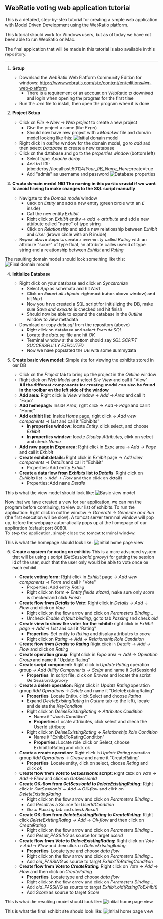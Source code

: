 ## WebRatio voting web application tutorial

This is a detailed, step-by-step tutorial for creating a simple web application with Model Driven Development using the WebRatio platform.

This tutorial should work for Windows users, but as of today we have not been able to run WebRatio on Mac.

The final application that will be made in this tutorial is also available in this repository.

---
1. **Setup**
    - Download the WebRatio Web Platform Community Edition for windows: https://www.webratio.com/site/content/en/editions#wr-web-platform
        - There is a requirement of an account on WebRatio to download and login when opening the program for the first time
    - Run the *.exe* file to install, then open the program when it is done

2. **Project Setup**
    - Click on *File* -> *New* -> *Web project* to create a new project
        - Give the project a name (like *Expo*)
        - Should now have new project with a *Model.wr* file and domain model looking like this:
![Initial domain model](screenshots/InitDomainModel.JPG)     
    - Right click in *outline* window for the domain model, go to *add* and then select *Database* to create a new database
    - Click on the database and go to the *properties window* (bottom left)
        - Select type: *Apache derby*
        - Add to URL: jdbc:derby://localhost:50124/*Your_DB_Name_Here*;create=true
        - Add "admin" as username and password
![Database properties](screenshots/DBProperties.JPG) 

3. **Create domain model**
    **NB! The naming in this part is crucial if we want to avoid having to make changes to the SQL script manually**
    - Navigate to the *Domain model* window
        - Click on *Entity* and add a new entity (green circle with an *E* inside)
        - Call the new entity *Exhibit*
        - Right click on *Exhibit* entity -> *add* -> *attribute* and add a new attribute called "name" of type string
        - Click on *Relationship* and add a new relationship between *Exhibit* and *User* (brown circle with an R inside)
    - Repeat above steps to create a new entity called *Rating* with an attribute "score" of type float, an attribute calles userid of type string and a relationship between *Exhibit* and *Rating*

The resulting domain model should look something like this:
![Final domain model](screenshots/DomainModelFinal.JPG)

4. **Initialize Database**
    - Right click on your database and click on *Synchronize* 
        - Select *App* as schemata and hit *Next*
        - Click on *Export all objects* (rightmost button above window) and hit *Next*
        - Now you have created a SQL script for initializing the DB, make sure *Save and execute* is checked and hit finish
        - Should now be able to expand the database in the *Outline* window to view metadata
    - Download or copy *data.sql* from the repository (above)
        - Right click on database and select *Execute SQL*
        - Locate the *data.sql* file and hit *OK*
        - Terminal window at the bottom should say *SQL SCRIPT SUCCESSFULLY EXECUTED*
        - Now we have populated the DB with some dummydata

5. **Create basic view model:** Simple site for viewing the exhibits stored in our DB
    - Click on the *Project* tab to bring up the project in the *Outline* window
    - Right click on *Web Model* and select *Site View* and call it "View" \
**All the different components for creating model can also be found in the toolbar on the left side of the window**
    - **Add area:** Right click in *View* window -> *Add* -> *Area* and call it "Expo"
    - **Add homepage:** Inside *Area*, right click -> *Add* -> *Page* and call it "Home"
    - **Add exhibit list:** Inside *Home* page, right click -> *Add view components* -> *List* and call it "Exhibits"
        - **In properties window:** locate *Entity*, click select, and choose *Exhibit*
        - **In properties window:** locate *Display Attributes*, click on select and check *Name*
    - **Add new page in *Expo* area:** Right click in *Expo* area -> *Add* -> *Page* and call it *Exhibit*
    - **Create exhibit details:** Right click in *Exhibit* page -> *Add view components* -> *Details* and call it "Exhibit"
        - Properties: Add entity *Exhibit*
    - **Create a data flow from *Exhibits* list to *Details*:** Right click on *Exhibits* list -> *Add* -> *Flow* and then click on details
        - Properties: Add name *Details*

This is what the view model should look like:
![Basic view model](screenshots/BasicView.JPG)

Now that we have created a view for our application, we can run the program before continuing, to view our list of exhibits.
To run the application: Right click in outline window -> *Generate* -> *Generate and Run* (the first execution will be slow).
A tomcat server terminal window will pop up, before the webpage automatically pops up at the homepage of our application (default port 8080).\
To stop the application, simply close the tomcat terminal window.

This is what the homepage should look like:
![Initial home page view](screenshots/HomePageInital.JPG)


6. **Create a system for voting on exhibits**
    This is a more advanced system that will be using a script (*GetSessionId.groovy*) for getting the session id of the user, such that the user only would be able to vote once on each exhibit. 

    - **Create voting form:** Right click in *Exhibit* page -> *Add view components* -> *Form* and call it "Vote"
        - Properties: Add entity *Rating*
        - Right click on form -> *Entity fields wizard*, make sure only *score* is checked and click *Finish*
    - **Create flow from *Details* to *Vote*:** Right click in *Details* -> *Add* -> *Flow* and click on *Vote*
        - Right click on the flow arrow and click on *Parameters Binding...* 
        - Uncheck *Enable default binding*, go to tab *Passing* and check *oid*
    - **Create view to show the votes for the exhibit:** right click in *Exhibit page* -> *Add* -> *List* and call it "Rating"
        - **Properties**: Set entity to *Rating* and display attributes to *score*
        - Right click on *Rating* -> *Add* -> *Relationship Role Condition*
    - **Create flow from *Details* to *Rating*** Right click in *Details* -> *Add* -> *Flow* and click on *Rating*
    - **Create operation group**: Right click in *Expo* area -> *Add* -> *Operation Group* and name it "Update Rating"
    - **Create script component:** Right click in *Update Rating* operation group -> *Add Utility Components* -> *Script* and name it GetSessionId
        - **Properties:** In script file, click on *Browse* and locate the script *GetSessionId.groovy*
    - **Create a delete operation:** Right click in *Update Rating* operation group *Add Operations* -> *Delete* and name it "DeleteExistingRating"
        - **Properties:** Locate Entity, click Select and choose *Rating*
        - Expand *DeleteExistingRating* in *Outline* tab (to the left), locate and delete the *KeyConditon*
        - Right click on *DeleteExistingRating* -> *Attributes Condition* 
            - Name it "UserIdCondition"  
            - **Properties:** Locate attributes, click select and chech the UserId attribute
        - Right click on *DeleteExistingRating* -> *Relationship Role Condition* 
            - Name it "ExhibitToRatingCondition"
            - **Properties:** Locate role, click on Select, choose ExhibitToRating and click ok
    - **Create a create operation:** Right click in *Update Rating* operation group *Add Operations* -> *Create* and name it "CreateRating"
        - **Properties:** Locate entity, click on select, choose *Rating* and click *ok*
    - **Create flow from *Vote* to *GetSessionId* script:** Right click on *Vote* -> *Add* -> *Flow* and click on *GetSessionId*
    - **Create OK-flow from *GetSessionId* to *DeleteExistingRating*:** Right click in *GetSessionId* -> *Add* -> *OK-flow* and click on *DeleteExistingRating*
        - Right click on the flow arrow and click on *Parameters Binding...* 
        - Add *Result* as a Source for *UserIdCondition*
        - Go to *Passing* tab and check *Result*
    - **Create OK-flow from *DeleteExistingRating* to *CreateRating*:** Right click *DeleteExistingRating* -> *Add* -> *OK-flow* and then click on *CreateRating*
        - Right click on the flow arrow and click on *Parameters Binding...* 
        - Add *Result_PASSING* as source for target *userid*
    - **Create flow from *Vote* to *DeleteExistingRating*:** Right click on *Vote* -> *Add* -> *Flow* and then click on *DeleteExistingRating*
        - **Properties:** Locate type and choose *data flow*
        - Right click on the flow arrow and click on *Parameters Binding...* 
        - Add *oid_PASSING* as source to target *ExhibitToRatingCondition*
     - **Create flow from *Vote* to *CreateRating*:** Right click on *Vote* -> *Add* -> *Flow* and then click on *CreateRating*
        - **Properties:** Locate type and choose *data flow*
        - Right click on the flow arrow and click on *Parameters Binding...* 
        - Add *oid_PASSING* as source to target *Exhibit.oid(RatingToExhibit)*
        - Add *Score* as source to target *Score*

This is what the resulting model should look like:
![Initial home page view](screenshots/ViewModelFinal.JPG)

This is what the final exhibit site should look like:
![Initial home page view](screenshots/ExhibitSiteFinal.JPG)
        

